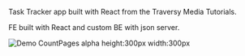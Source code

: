 Task Tracker app built with React from the Traversy Media Tutorials. 

FE built with React and custom BE with json server.

![Demo CountPages alpha](https://user-images.githubusercontent.com/84573770/168505995-4838416f-f8ca-4924-a8eb-d760e929fea9.gif) height:300px width:300px

